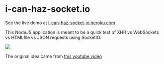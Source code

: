 i-can-haz-socket.io
===================

See the live demo at <a href='http://i-can-haz-socket-io.heroku.com'>i-can-haz-socket-io.heroku.com</a>

This NodeJS application is meant to be a quick test of XHR vs WebSockets vs HTMLfile vs JSON requests using SocketIO.

<img src="http://i.imgur.com/RCfIPHf.png"/>

The original idea came from <a href="http://www.youtube.com/watch?v=Z897fkPn7Rw">this youtube video</a>
